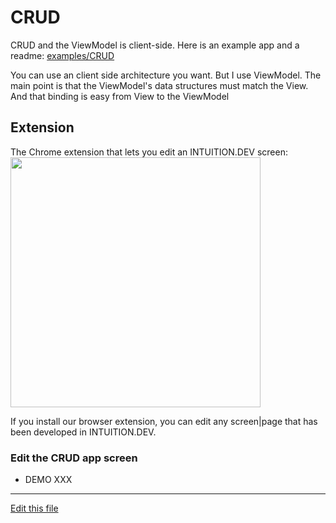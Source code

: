 
# CRUD

CRUD and the ViewModel is client-side. Here is an example app and a readme:
[examples/CRUD](https://github.com/intuition-dev/INTUITION/tree/master/examples/CRUD/www)

You can use an client side architecture you want. But I use ViewModel. The main point is that the ViewModel's data structures must match the View. And that binding is easy from View to the ViewModel


## Extension

The Chrome extension that lets you edit an INTUITION.DEV screen:
[<img src="https://lh3.googleusercontent.com/Ty_P-Jbc9OzJMo1AeBl-5UBrEonckRkdwRU0IubmDx4phGj3o2-yyXmsPcDs5_3jQfFPYWKIqr8=w640-h400-e365" width="400"/>](https://chrome.google.com/webstore/detail/webadmin/oaecohdoihcbaogfkhlfkcdbggnmmbek)

If you install our browser extension, you can edit any screen|page that has been developed in INTUITION.DEV. 



### Edit the CRUD app screen

- DEMO XXX


---

[Edit this file](https://github.com/intuition-dev/IntuitionDocs/tree/master/docs)